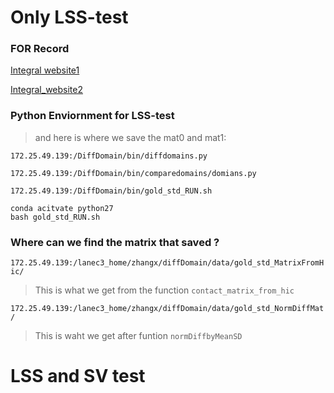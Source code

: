 # Only LSS-test
### FOR Record

[Integral website1](https://www.notion.so/integral-calculate-fe573ec506154e6a83f9b24b208b2e54?pvs=4#2deb6c01a50148078ba9b52911efd633)

[Integral_website2](https://www.notion.so/integral-calculate-fe573ec506154e6a83f9b24b208b2e54?pvs=4#d25b7f0bb63d438da635e7826864bc00)

### Python Enviornment for LSS-test  
> and here is where we save the mat0 and mat1:

`172.25.49.139:/DiffDomain/bin/diffdomains.py`

`172.25.49.139:/DiffDomain/bin/comparedomains/domians.py`

`172.25.49.139:/DiffDomain/bin/gold_std_RUN.sh`


```
conda acitvate python27
bash gold_std_RUN.sh
```

### Where can we find the matrix that saved ?

`172.25.49.139:/lanec3_home/zhangx/diffDomain/data/gold_std_MatrixFromHic/`
> This is what we get from the function `contact_matrix_from_hic`

`172.25.49.139:/lanec3_home/zhangx/diffDomain/data/gold_std_NormDiffMat/`
> This is waht we get after funtion `normDiffbyMeanSD`

 # LSS and SV test
 

